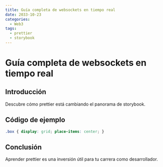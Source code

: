```yaml
---
title: Guía completa de websockets en tiempo real
date: 2033-10-23
categories:
  - Web3
tags:
  - prettier
  - storybook
---
```


# Guía completa de websockets en tiempo real

## Introducción

Descubre cómo prettier está cambiando el panorama de storybook.

## Código de ejemplo

```css
.box { display: grid; place-items: center; }
```

## Conclusión

Aprender prettier es una inversión útil para tu carrera como desarrollador.
